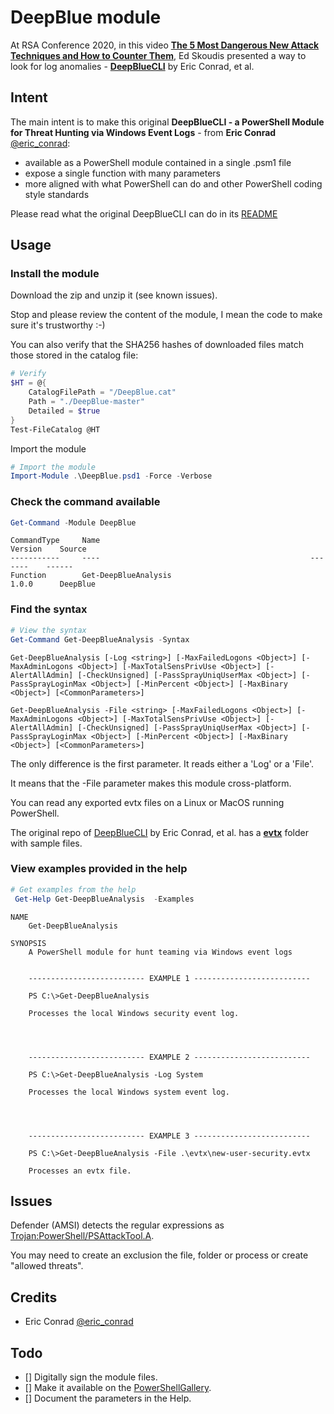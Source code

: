 DeepBlue module
===============

At RSA Conference 2020, in this video **[The 5 Most Dangerous New Attack Techniques and How to Counter Them](https://www.youtube.com/watch?v=xz7IFVJf3Lk&t=238s)**, Ed Skoudis presented a way to look for log anomalies - **[DeepBlueCLI](https://github.com/sans-blue-team/DeepBlueCLI)** by Eric Conrad, et al.

## Intent

The main intent is to make this original **DeepBlueCLI - a PowerShell Module for Threat Hunting via Windows Event Logs** - from **Eric Conrad** [@eric_conrad](https://twitter.com/eric_conrad):

 * available as a PowerShell module contained in a single .psm1 file 
 * expose a single function with many parameters
 * more aligned with what PowerShell can do and other PowerShell coding style standards

Please read what the original DeepBlueCLI can do in its [README](https://github.com/sans-blue-team/DeepBlueCLI/blob/master/README.md)

<a name="Usage"/>

## Usage

<a name="Install"/>

### Install the module

Download the zip and unzip it (see known issues).

Stop and please review the content of the module, I mean the code to make sure it's trustworthy :-)

You can also verify that the SHA256 hashes of downloaded files match those stored in the catalog file:
```powershell
# Verify
$HT = @{
    CatalogFilePath = "/DeepBlue.cat"
    Path = "./DeepBlue-master"
    Detailed = $true
}
Test-FileCatalog @HT
```

Import the module
```powershell
# Import the module
Import-Module .\DeepBlue.psd1 -Force -Verbose
```

<a name="Functions"/>

### Check the command available
```powershell
Get-Command -Module DeepBlue
```
```
CommandType     Name                                               Version    Source
-----------     ----                                               -------    ------
Function        Get-DeepBlueAnalysis                               1.0.0      DeepBlue
```

<a name="Help"/>

### Find the syntax

```powershell
# View the syntax
Get-Command Get-DeepBlueAnalysis -Syntax
```
```
Get-DeepBlueAnalysis [-Log <string>] [-MaxFailedLogons <Object>] [-MaxAdminLogons <Object>] [-MaxTotalSensPrivUse <Object>] [-AlertAllAdmin] [-CheckUnsigned] [-PassSprayUniqUserMax <Object>] [-PassSprayLoginMax <Object>] [-MinPercent <Object>] [-MaxBinary <Object>] [<CommonParameters>]

Get-DeepBlueAnalysis -File <string> [-MaxFailedLogons <Object>] [-MaxAdminLogons <Object>] [-MaxTotalSensPrivUse <Object>] [-AlertAllAdmin] [-CheckUnsigned] [-PassSprayUniqUserMax <Object>] [-PassSprayLoginMax <Object>] [-MinPercent <Object>] [-MaxBinary <Object>] [<CommonParameters>]
```
The only difference is the first parameter. It reads either a 'Log' or a 'File'.

It means that the -File parameter makes this module cross-platform.

You can read any exported evtx files on a Linux or MacOS running PowerShell.

The original repo of [DeepBlueCLI](https://github.com/sans-blue-team/DeepBlueCLI) by Eric Conrad, et al. has a **[evtx](https://github.com/sans-blue-team/DeepBlueCLI/tree/master/evtx)** folder with sample files.

### View examples provided in the help
```powershell
# Get examples from the help
 Get-Help Get-DeepBlueAnalysis  -Examples
```
```
NAME
    Get-DeepBlueAnalysis

SYNOPSIS
    A PowerShell module for hunt teaming via Windows event logs


    -------------------------- EXAMPLE 1 --------------------------

    PS C:\>Get-DeepBlueAnalysis

    Processes the local Windows security event log.




    -------------------------- EXAMPLE 2 --------------------------

    PS C:\>Get-DeepBlueAnalysis -Log System

    Processes the local Windows system event log.




    -------------------------- EXAMPLE 3 --------------------------

    PS C:\>Get-DeepBlueAnalysis -File .\evtx\new-user-security.evtx

    Processes an evtx file.
```

## Issues

Defender (AMSI) detects the regular expressions as [Trojan:PowerShell/PSAttackTool.A](https://www.microsoft.com/en-us/wdsi/threats/malware-encyclopedia-description?name=Trojan%3aPowerShell%2fPSAttackTool.A&threatid=2147729106).

You may need to create an exclusion the file, folder or process or create "allowed threats".

## Credits

* Eric Conrad [@eric_conrad](https://twitter.com/eric_conrad) 

## Todo

- [] Digitally sign the module files.
- [] Make it available on the [PowerShellGallery](https://www.powershellgallery.com/).
- [] Document the parameters in the Help.